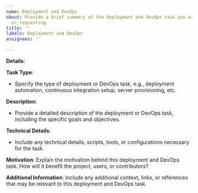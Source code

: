 ```yaml
---
name: Deployment and DevOps
about: Provide a brief summary of the deployment and DevOps task you are proposing
  or requesting.
title: ''
labels: Deployment and DevOps
assignees: ''

---
```


**Details**:

**Task Type**:
- Specify the type of deployment or DevOps task, e.g., deployment automation, continuous integration setup, server provisioning, etc.

**Description**:
- Provide a detailed description of the deployment or DevOps task, including the specific goals and objectives.

**Technical Details**:
- Include any technical details, scripts, tools, or configurations necessary for the task.

**Motivation**:
Explain the motivation behind this deployment and DevOps task. How will it benefit the project, users, or contributors?

**Additional Information**:
Include any additional context, links, or references that may be relevant to this deployment and DevOps task.
